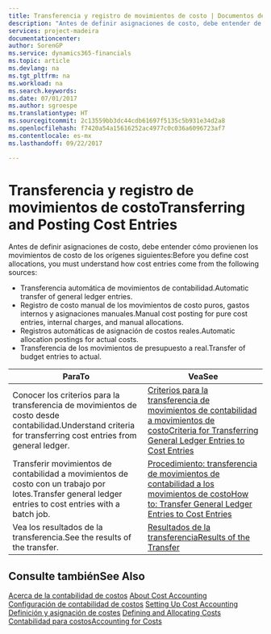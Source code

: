 ```yaml
---
title: Transferencia y registro de movimientos de costo | Documentos de Microsoft
description: "Antes de definir asignaciones de costo, debe entender de dónde provienen los movimientos de costo."
services: project-madeira
documentationcenter: 
author: SorenGP
ms.service: dynamics365-financials
ms.topic: article
ms.devlang: na
ms.tgt_pltfrm: na
ms.workload: na
ms.search.keywords: 
ms.date: 07/01/2017
ms.author: sgroespe
ms.translationtype: HT
ms.sourcegitcommit: 2c13559bb3dc44cdb61697f5135c5b931e34d2a8
ms.openlocfilehash: f7420a54a15616252ac4977c0c036a6096723af7
ms.contentlocale: es-mx
ms.lasthandoff: 09/22/2017

---
```

# <a name="transferring-and-posting-cost-entries"></a><span data-ttu-id="d1aca-103">Transferencia y registro de movimientos de costo</span><span class="sxs-lookup"><span data-stu-id="d1aca-103">Transferring and Posting Cost Entries</span></span>
<span data-ttu-id="d1aca-104">Antes de definir asignaciones de costo, debe entender cómo provienen los movimientos de costo de los orígenes siguientes:</span><span class="sxs-lookup"><span data-stu-id="d1aca-104">Before you define cost allocations, you must understand how cost entries come from the following sources:</span></span>  

-   <span data-ttu-id="d1aca-105">Transferencia automática de movimientos de contabilidad.</span><span class="sxs-lookup"><span data-stu-id="d1aca-105">Automatic transfer of general ledger entries.</span></span>  
-   <span data-ttu-id="d1aca-106">Registro de costo manual de los movimientos de costo puros, gastos internos y asignaciones manuales.</span><span class="sxs-lookup"><span data-stu-id="d1aca-106">Manual cost posting for pure cost entries, internal charges, and manual allocations.</span></span>  
-   <span data-ttu-id="d1aca-107">Registros automáticas de asignación de costos reales.</span><span class="sxs-lookup"><span data-stu-id="d1aca-107">Automatic allocation postings for actual costs.</span></span>  
-   <span data-ttu-id="d1aca-108">Transferencia de los movimientos de presupuesto a real.</span><span class="sxs-lookup"><span data-stu-id="d1aca-108">Transfer of budget entries to actual.</span></span>  

|<span data-ttu-id="d1aca-109">**Para**</span><span class="sxs-lookup"><span data-stu-id="d1aca-109">**To**</span></span>|<span data-ttu-id="d1aca-110">**Vea**</span><span class="sxs-lookup"><span data-stu-id="d1aca-110">**See**</span></span>|  
|------------|-------------|  
|<span data-ttu-id="d1aca-111">Conocer los criterios para la transferencia de movimientos de costo desde contabilidad.</span><span class="sxs-lookup"><span data-stu-id="d1aca-111">Understand criteria for transferring cost entries from general ledger.</span></span>|[<span data-ttu-id="d1aca-112">Criterios para la transferencia de movimientos de contabilidad a movimientos de costo</span><span class="sxs-lookup"><span data-stu-id="d1aca-112">Criteria for Transferring General Ledger Entries to Cost Entries</span></span>](finance-criteria-for-transferring-general-ledger-entries-to-cost-entries.md)|  
|<span data-ttu-id="d1aca-113">Transferir movimientos de contabilidad a movimientos de costo con un trabajo por lotes.</span><span class="sxs-lookup"><span data-stu-id="d1aca-113">Transfer general ledger entries to cost entries with a batch job.</span></span>|[<span data-ttu-id="d1aca-114">Procedimiento: transferencia de movimientos de contabilidad a los movimientos de costo</span><span class="sxs-lookup"><span data-stu-id="d1aca-114">How to: Transfer General Ledger Entries to Cost Entries</span></span>](finance-how-to-transfer-general-ledger-entries-to-cost-entries.md)|  
|<span data-ttu-id="d1aca-115">Vea los resultados de la transferencia.</span><span class="sxs-lookup"><span data-stu-id="d1aca-115">See the results of the transfer.</span></span>|[<span data-ttu-id="d1aca-116">Resultados de la transferencia</span><span class="sxs-lookup"><span data-stu-id="d1aca-116">Results of the Transfer</span></span>](finance-results-of-the-transfer.md)|  

## <a name="see-also"></a><span data-ttu-id="d1aca-117">Consulte también</span><span class="sxs-lookup"><span data-stu-id="d1aca-117">See Also</span></span>  
 <span data-ttu-id="d1aca-118">[Acerca de la contabilidad de costos](finance-about-cost-accounting.md) </span><span class="sxs-lookup"><span data-stu-id="d1aca-118">[About Cost Accounting](finance-about-cost-accounting.md) </span></span>  
 <span data-ttu-id="d1aca-119">[Configuración de contabilidad de costos](finance-set-up-cost-accounting.md) </span><span class="sxs-lookup"><span data-stu-id="d1aca-119">[Setting Up Cost Accounting](finance-set-up-cost-accounting.md) </span></span>  
 <span data-ttu-id="d1aca-120">[Definición y asignación de costes](finance-define-and-allocate-costs.md) </span><span class="sxs-lookup"><span data-stu-id="d1aca-120">[Defining and Allocating Costs](finance-define-and-allocate-costs.md) </span></span>  
 [<span data-ttu-id="d1aca-121">Contabilidad para costos</span><span class="sxs-lookup"><span data-stu-id="d1aca-121">Accounting for Costs</span></span>](finance-manage-cost-accounting.md)

